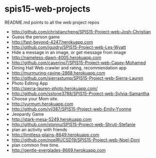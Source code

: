 # spis15-web-projects
README.md points to all the web project repos

* http://github.com/christiancheng/SPIS15-Project-web-Josh-Christian
 * Guess the person game 
 * http://fast-beyond-4247.herokuapp.com
* http://github.com/jguidry/SPIS15-Project-web-Les-Wyatt
 * Hide a message in an image, or get message from image
 * http://nameless-dawn-4005.herokuapp.com
* http://github.com/caserino7/SPIS15-Project-web-Casey-Mohamed 
 * Dining Hall Web crawler and rating, recommendation app
 * http://murmuring-ravine-2868.herokuapp.com
* http://github.com/sierrastump/SPIS15-Project-web-Sierra-Lauren
 * Photo Editing App
 * http://sierra-lauren-photo.herokuapp.com/
* http://github.com/sstone3788/SPIS15-Project-web-Sylvia-Samantha 
 * Choose your Mom site.
 * http://yurmum.herokuapp.com
* http://github.com/yil387/SPIS15-Project-web-Emily-Yvonne
 * Jeopardy Game 
 * http://stark-mesa-5249.herokuapp.com
* http://github.com/stonnu/SPIS15-Project-web-Shruti-Stefanie
 * plan an activity with friends 
 * http://limitless-plains-8649.herokuapp.com 
* http://github.com/noelRUCSD19/SPIS15-Project-web-Noel-Doni 
 * plan common free time.
 * http://gentle-everglades-8669.herokuapp.com
